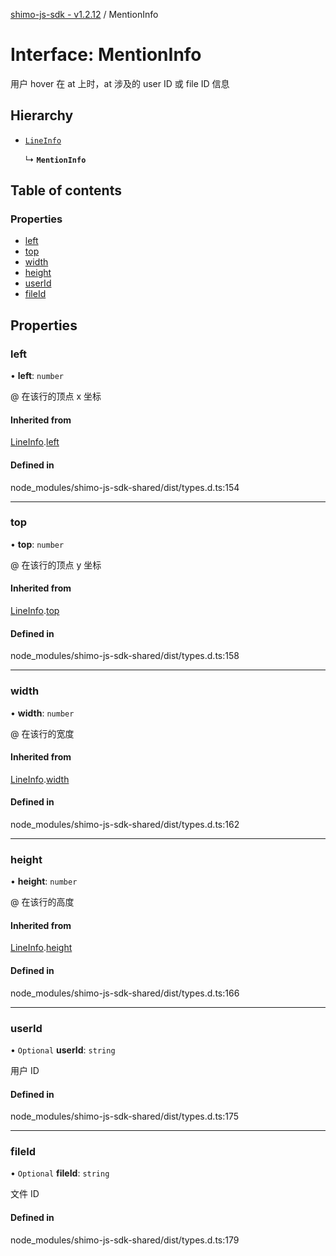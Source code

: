 [shimo-js-sdk - v1.2.12](/README.md) / MentionInfo

# Interface: MentionInfo

用户 hover 在 at 上时，at 涉及的 user ID 或 file ID 信息

## Hierarchy

- [`LineInfo`](/interfaces/LineInfo.md)

  ↳ **`MentionInfo`**

## Table of contents

### Properties

- [left](/interfaces/MentionInfo.md#left)
- [top](/interfaces/MentionInfo.md#top)
- [width](/interfaces/MentionInfo.md#width)
- [height](/interfaces/MentionInfo.md#height)
- [userId](/interfaces/MentionInfo.md#userid)
- [fileId](/interfaces/MentionInfo.md#fileid)

## Properties

### left

• **left**: `number`

@ 在该行的顶点 x 坐标

#### Inherited from

[LineInfo](/interfaces/LineInfo.md).[left](/interfaces/LineInfo.md#left)

#### Defined in

node_modules/shimo-js-sdk-shared/dist/types.d.ts:154

___

### top

• **top**: `number`

@ 在该行的顶点 y 坐标

#### Inherited from

[LineInfo](/interfaces/LineInfo.md).[top](/interfaces/LineInfo.md#top)

#### Defined in

node_modules/shimo-js-sdk-shared/dist/types.d.ts:158

___

### width

• **width**: `number`

@ 在该行的宽度

#### Inherited from

[LineInfo](/interfaces/LineInfo.md).[width](/interfaces/LineInfo.md#width)

#### Defined in

node_modules/shimo-js-sdk-shared/dist/types.d.ts:162

___

### height

• **height**: `number`

@ 在该行的高度

#### Inherited from

[LineInfo](/interfaces/LineInfo.md).[height](/interfaces/LineInfo.md#height)

#### Defined in

node_modules/shimo-js-sdk-shared/dist/types.d.ts:166

___

### userId

• `Optional` **userId**: `string`

用户 ID

#### Defined in

node_modules/shimo-js-sdk-shared/dist/types.d.ts:175

___

### fileId

• `Optional` **fileId**: `string`

文件 ID

#### Defined in

node_modules/shimo-js-sdk-shared/dist/types.d.ts:179
